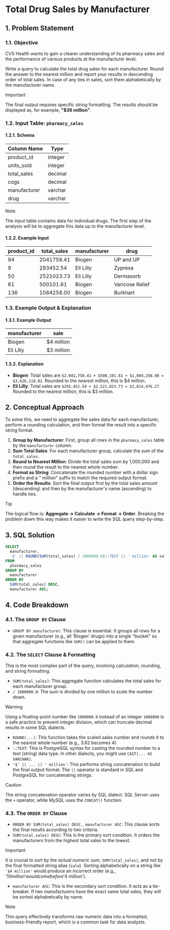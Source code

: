 # Total Drug Sales by Manufacturer

## 1. Problem Statement

### 1.1. Objective
CVS Health wants to gain a clearer understanding of its pharmacy sales and the performance of various products at the manufacturer level.

Write a query to calculate the total drug sales for each manufacturer. Round the answer to the nearest million and report your results in descending order of total sales. In case of any ties in sales, sort them alphabetically by the manufacturer name.

> [!IMPORTANT]
> The final output requires specific string formatting. The results should be displayed as, for example, **"$36 million"**.

### 1.2. Input Table: `pharmacy_sales`

#### 1.2.1. Schema
|**Column Name**|**Type**|
|---|---|
|product_id|integer|
|units_sold|integer|
|total_sales|decimal|
|cogs|decimal|
|manufacturer|varchar|
|drug|varchar|

> [!NOTE]
> The input table contains data for individual drugs. The first step of the analysis will be to aggregate this data up to the manufacturer level.

#### 1.2.2. Example Input
|**product_id**|**total_sales**|**manufacturer**|**drug**|
|---|---|---|---|
|94|2041758.41|Biogen|UP and UP|
|9|293452.54|Eli Lilly|Zyprexa|
|50|2521023.73|Eli Lilly|Dermasorb|
|61|500101.61|Biogen|Varicose Relief|
|136|1084258.00|Biogen|Burkhart|

### 1.3. Example Output & Explanation

#### 1.3.1. Example Output
|**manufacturer**|**sale**|
|---|---|
|Biogen|$4 million|
|Eli Lilly|$3 million|

#### 1.3.2. Explanation
-   **Biogen**: Total sales are `$2,041,758.41 + $500,101.61 + $1,084,258.00 = $3,626,118.02`. Rounded to the nearest million, this is $4 million.
-   **Eli Lilly**: Total sales are `$293,452.54 + $2,521,023.73 = $2,814,476.27`. Rounded to the nearest million, this is $3 million.

## 2. Conceptual Approach
To solve this, we need to aggregate the sales data for each manufacturer, perform a rounding calculation, and then format the result into a specific string format.

1.  **Group by Manufacturer**: First, group all rows in the `pharmacy_sales` table by the `manufacturer` column.
2.  **Sum Total Sales**: For each manufacturer group, calculate the sum of the `total_sales`.
3.  **Round to Nearest Million**: Divide the total sales sum by 1,000,000 and then round the result to the nearest whole number.
4.  **Format as String**: Concatenate the rounded number with a dollar sign prefix and a " million" suffix to match the required output format.
5.  **Order the Results**: Sort the final output first by the total sales amount (descending) and then by the manufacturer's name (ascending) to handle ties.

> [!TIP]
> The logical flow is: **Aggregate -> Calculate -> Format -> Order**. Breaking the problem down this way makes it easier to write the SQL query step-by-step.

## 3. SQL Solution

```sql
SELECT
  manufacturer,
  '$' || ROUND(SUM(total_sales) / 1000000.0)::TEXT || ' million' AS sale
FROM
  pharmacy_sales
GROUP BY
  manufacturer
ORDER BY
  SUM(total_sales) DESC,
  manufacturer ASC;
```

## 4. Code Breakdown

### 4.1. The `GROUP BY` Clause
-   `GROUP BY manufacturer`: This clause is essential. It groups all rows for a given manufacturer (e.g., all 'Biogen' drugs) into a single "bucket" so that aggregate functions like `SUM()` can be applied to them.

### 4.2. The `SELECT` Clause & Formatting
This is the most complex part of the query, involving calculation, rounding, and string formatting.

-   `SUM(total_sales)`: This aggregate function calculates the total sales for each manufacturer group.
-   `/ 1000000.0`: The sum is divided by one million to scale the number down.

> [!WARNING]
> Using a floating-point number like `1000000.0` instead of an integer `1000000` is a safe practice to prevent integer division, which can truncate decimal results in some SQL dialects.

-   `ROUND(...)`: This function takes the scaled sales number and rounds it to the nearest whole number (e.g., 3.62 becomes 4).
-   `::TEXT`: This is PostgreSQL syntax for casting the rounded number to a text (string) data type. In other dialects, you might use `CAST(... AS VARCHAR)`.
-   `'$' || ... || ' million'`: This performs string concatenation to build the final output format. The `||` operator is standard in SQL and PostgreSQL for concatenating strings.

> [!CAUTION]
> The string concatenation operator varies by SQL dialect. SQL Server uses the `+` operator, while MySQL uses the `CONCAT()` function.

### 4.3. The `ORDER BY` Clause
-   `ORDER BY SUM(total_sales) DESC, manufacturer ASC`: This clause sorts the final results according to two criteria.
-   `SUM(total_sales) DESC`: This is the primary sort condition. It orders the manufacturers from the highest total sales to the lowest.

> [!IMPORTANT]
> It is crucial to sort by the *actual numeric sum*, `SUM(total_sales)`, and not by the final formatted string alias (`sale`). Sorting alphabetically on a string like `'$4 million'` would produce an incorrect order (e.g., '$10 million' would come before '$4 million').

-   `manufacturer ASC`: This is the secondary sort condition. It acts as a tie-breaker. If two manufacturers have the exact same total sales, they will be sorted alphabetically by name.

> [!NOTE]
> This query effectively transforms raw numeric data into a formatted, business-friendly report, which is a common task for data analysts.
